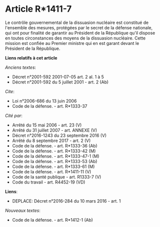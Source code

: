 # Article R*1411-7

Le contrôle gouvernemental de la dissuasion nucléaire est constitué de l'ensemble des mesures, protégées par le secret de la
défense nationale, qui ont pour finalité de garantir au Président de la République qu'il dispose en toutes circonstances des
moyens de la dissuasion nucléaire. Cette mission est confiée au Premier ministre qui en est garant devant le Président de la
République.

**Liens relatifs à cet article**

_Anciens textes_:

  - Décret n°2001-592 2001-07-05 art. 2 al. 1 à 5
  - Décret n°2001-592 du 5 juillet 2001 - art. 2 (Ab)

_Cite_:

  - Loi n°2006-686 du 13 juin 2006
  - Code de la défense. - art. R*1333-37

_Cité par_:

  - Arrêté du 15 mai 2006 - art. 23 (V)
  - Arrêté du 31 juillet 2007 - art. ANNEXE (V)
  - Décret n°2016-1243 du 23 septembre 2016 (V)
  - Arrêté du 8 septembre 2017 - art. 2 (V)
  - Code de la défense. - art. R*1333-36 (Ab)
  - Code de la défense. - art. R*1333-42 (M)
  - Code de la défense. - art. R*1333-47-1 (M)
  - Code de la défense. - art. R*1333-53 (Ab)
  - Code de la défense. - art. R*1333-61 (M)
  - Code de la défense. - art. R*1411-11 (V)
  - Code de la santé publique - art. R1333-7 (V)
  - Code du travail - art. R4452-19 (VD)

**Liens**:

  - DEPLACE: Décret n°2016-284 du 10 mars 2016 - art. 1

_Nouveaux textes_:

  - Code de la défense. - art. R*1412-1 (Ab)
